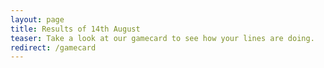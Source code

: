```yaml
---
layout: page
title: Results of 14th August
teaser: Take a look at our gamecard to see how your lines are doing.
redirect: /gamecard
---
```

